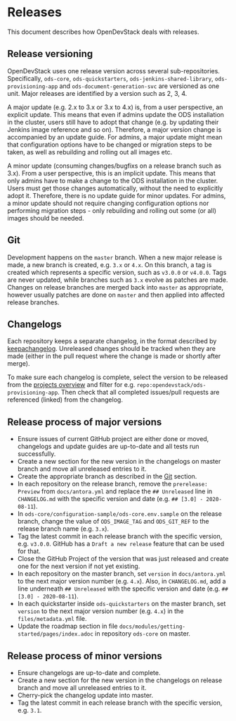 # Releases

This document describes how OpenDevStack deals with releases.

## Release versioning

OpenDevStack uses one release version across several sub-repositories.
Specifically, `ods-core`, `ods-quickstarters`,
`ods-jenkins-shared-library`, `ods-provisioning-app` and
`ods-document-generation-svc` are versioned as one unit. Major releases are 
identified by a version such as 2, 3, 4.

A major update (e.g. 2.x to 3.x or 3.x to 4.x) is, from a user perspective, an explicit update. This means that even if admins update the ODS installation in the cluster, users still have to adopt that change (e.g. by updating their Jenkins image reference and so on). Therefore, a major version change is accompanied by an update guide. For admins, a major update might mean that configuration options have to be changed or migration steps to be taken, as well as rebuilding and rolling out all images etc.

A minor update (consuming changes/bugfixs on a release branch such as 3.x). From a user perspective, this is an implicit update. This means that only admins have to make a change to the ODS installation in the cluster. Users must get those changes automatically, without the need to explicitly adopt it. Therefore, there is no update guide for minor updates. For admins, a minor update should not require changing configuration options nor performing migration steps - only rebuilding and rolling out some (or all) images should be needed.

## Git

Development happens on the `master` branch. When a new major release is
made, a new branch is created, e.g. `3.x` or `4.x`. On this branch, a tag is
created which represents a specific version, such as `v3.0.0` or
`v4.0.0`. Tags are never updated, while branches such as `3.x` evolve as
patches are made. Changes on release branches are merged back into `master` as
appropriate, however usually patches are done on `master` and then applied into affected
release branches.

## Changelogs

Each repository keeps a separate changelog, in the format described by
[keepachangelog](https://keepachangelog.com/en/1.0.0/). Unreleased changes should be
tracked when they are made (either in the pull request where the change is made
or shortly after merge).

To make sure each changelog is complete, select the version to be released from the [projects overview](https://github.com/orgs/opendevstack/projects/) and filter for e.g. `repo:opendevstack/ods-provisioning-app`.
Then check that all completed issues/pull requests are referenced (linked) from the changelog.

## Release process of major versions

* Ensure issues of current GitHub project are either done or moved, changelogs and update guides are up-to-date and all tests run successfully.
* Create a new section for the new version in the changelogs on master branch and move all unreleased entries to it.
* Create the appropriate branch as described in the [Git](#git) section.
* In each repository on the release branch, remove the `prerelease: Preview` from `docs/antora.yml` and replace the `## Unreleased` line in `CHANGELOG.md` with the specific version and date (e.g. `## [3.0] - 2020-08-11`).
* In `ods-core/configuration-sample/ods-core.env.sample` on the release branch, change the value of `ODS_IMAGE_TAG` and `ODS_GIT_REF` to the release branch name (e.g. `3.x`).
* Tag the latest commit in each release branch with the specific version, e.g. `v3.0.0`. GitHub has a `Draft a new release` feature that can be used for that.
* Close the GitHub Project of the version that was just released and create one for the next version if not yet existing.
* In each repository on the master branch, set `version` in `docs/antora.yml` to the next major version number (e.g. `4.x`). Also, in `CHANGELOG.md`, add a line underneath `## Unreleased` with the specific version and date (e.g. `## [3.0] - 2020-08-11`). 
* In each quickstarter inside `ods-quickstarters` on the master branch, set `version` to the next major version number (e.g. `4.x`) in the `files/metadata.yml` file.
* Update the roadmap section in file `docs/modules/getting-started/pages/index.adoc` in repository `ods-core` on master.

## Release process of minor versions

* Ensure changelogs are up-to-date and complete.
* Create a new section for the new version in the changelogs on release branch and move all unreleased entries to it.
* Cherry-pick the changelog update into master.
* Tag the latest commit in each release branch with the specific version, e.g.
  `3.1`.
